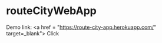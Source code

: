 ﻿# routeCityWebApp
 Demo link: <a href = "https://route-city-app.herokuapp.com/" target=_blank"> Click </a>
